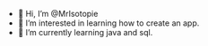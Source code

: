 - 👋 Hi, I’m @MrIsotopie
- 👀 I’m interested in learning how to create an app.
- 🌱 I’m currently learning java and sql.

<!---
MrIsotopie/MrIsotopie is a ✨ special ✨ repository because its `README.md` (this file) appears on your GitHub profile.
You can click the Preview link to take a look at your changes.
--->
